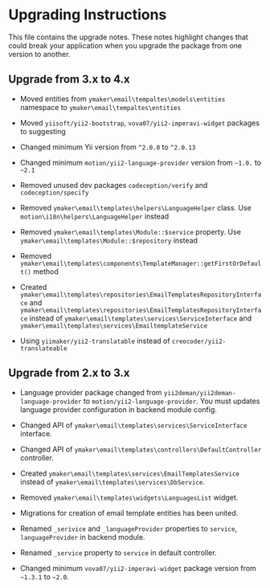 Upgrading Instructions
======================

This file contains the upgrade notes. These notes highlight changes that could break your
application when you upgrade the package from one version to another.

Upgrade from 3.x to 4.x
-----------------------

* Moved entities from `ymaker\email\tempaltes\models\entities` namespace to `ymaker\email\tempaltes\entities`

* Moved `yiisoft/yii2-bootstrap`, `vova07/yii2-imperavi-widget` packages to suggesting

* Changed minimum Yii version from `^2.0.0` to `^2.0.13`

* Changed minimum `motion/yii2-language-provider` version from `~1.0.` to `~2.1`

* Removed unused dev packages `codeception/verify` and `codeception/specify`

* Removed `ymaker\email\templates\helpers\LanguageHelper` class. Use `motion\i18n\helpers\LanguageHelper` instead

* Removed `ymaker\email\templates\Module::$service` property. Use `ymaker\email\templates\Module::$repository` instead

* Removed `ymaker\email\templates\components\TemplateManager::getFirstOrDefault()` method

* Created `ymaker\email\templates\repositories\EmailTemplatesRepositoryInterface` and `ymaker\email\templates\repositories\EmailTemplatesRepositoryInterface`
instead of `ymaker\email\templates\services\ServiceInterface` and `ymaker\email\templates\services\EmailtemplateService`

* Using `yiimaker/yii2-translatable` instead of `creocoder/yii2-translateable`

Upgrade from 2.x to 3.x
-----------------------

* Language provider package changed from `yii2deman/yii2deman-language-provider` to `motion/yii2-language-provider`.
You must updates language provider configuration in backend module config.

* Changed API of `ymaker\email\templates\services\ServiceInterface` interface.

* Changed API of `ymaker\email\templates\controllers\DefaultController` controller.

* Created `ymaker\email\templates\services\EmailTemplatesService`
instead of `ymaker\email\templates\services\DbService`.

* Removed `ymaker\email\templates\widgets\LanguagesList` widget.

* Migrations for creation of email template entities has been united.

* Renamed `_serivice` and `_languageProvider` properties to `service`, `languageProvider` in backend module.

* Renamed `_service` property to `service` in default controller.

* Changed minimum `vova07/yii2-imperavi-widget` package version from `~1.3.1` to `~2.0`.

